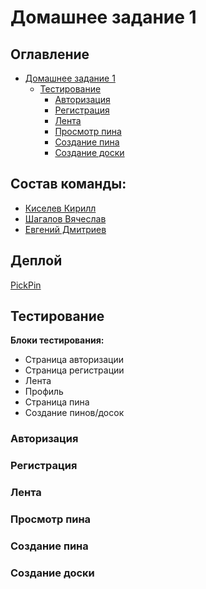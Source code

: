 # Домашнее задание 1

<!--toc:start-->
## Оглавление

- [Домашнее задание 1](#домашнее-задание-1)
  - [Тестирование](#тестирование)
    - [Авторизация](#авторизация)
    - [Регистрация](#регистрация)
    - [Лента](#лента)
    - [Просмотр пина](#просмотр-пина)
    - [Cоздание пина](#cоздание-пина)
    - [Создание доски](#создание-доски)
<!--toc:end-->

## Состав команды:

- [Киселев Кирилл](https://github.com/t1d333)
- [Шагалов Вячеслав](https://github.com/SlavaShagalov)
- [Евгений Дмитриев](https://github.com/UjinIaly)

## Деплой

[PickPin](http://146.185.241.113)

## Тестирование

**Блоки тестирования:**

- Страница авторизации
- Страница регистрации
- Лента
- Профиль
- Страница пина
- Создание пинов/досок


### Авторизация

### Регистрация

### Лента

### Просмотр пина

### Cоздание пина

### Создание доски
